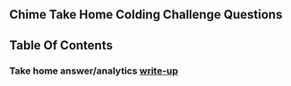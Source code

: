 ## Chime Take Home Colding Challenge Questions

## Table Of Contents

### Take home answer/analytics [write-up](https://github.com/dirkzeng0513/creditcard-fraud-detection-chime-exercise-/blob/master/Chime_Take_Home%20(Yan%20Zeng).pdf)
